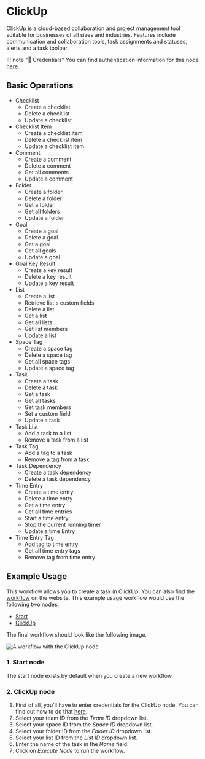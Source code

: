# ClickUp

[ClickUp](https://clickup.com/) is a cloud-based collaboration and project management tool suitable for businesses of all sizes and industries. Features include communication and collaboration tools, task assignments and statuses, alerts and a task toolbar.

!!! note "🔑 Credentials"
    You can find authentication information for this node [here](/workflow/integrations/credentials/clickUp/).


## Basic Operations

* Checklist
    * Create a checklist
    * Delete a checklist
    * Update a checklist
* Checklist Item
    * Create a checklist item
    * Delete a checklist item
    * Update a checklist item
* Comment
    * Create a comment
    * Delete a comment
    * Get all comments
    * Update a comment
* Folder
    * Create a folder
    * Delete a folder
    * Get a folder
    * Get all folders
    * Update a folder
* Goal
    * Create a goal
    * Delete a goal
    * Get a goal
    * Get all goals
    * Update a goal
* Goal Key Result
    * Create a key result
    * Delete a key result
    * Update a key result
* List
    * Create a list
    * Retrieve list's custom fields
    * Delete a list
    * Get a list
    * Get all lists
    * Get list members
    * Update a list
* Space Tag
    * Create a space tag
    * Delete a space tag
    * Get all space tags
    * Update a space tag
* Task
    * Create a task
    * Delete a task
    * Get a task
    * Get all tasks
    * Get task members
    * Set a custom field
    * Update a task
* Task List
    * Add a task to a list
    * Remove a task from a list
* Task Tag
    * Add a tag to a task
    * Remove a tag from a task
* Task Dependency
    * Create a task dependency
    * Delete a task dependency
* Time Entry
    * Create a time entry
    * Delete a time entry
    * Get a time entry
    * Get all time entries
    * Start a time entry
    * Stop the current running timer
    * Update a time Entry
* Time Entry Tag
    * Add tag to time entry
    * Get all time entry tags
    * Remove tag from time entry

## Example Usage

This workflow allows you to create a task in ClickUp. You can also find the [workflow](https://n8n.io/workflows/485) on the website. This example usage workflow would use the following two nodes.
- [Start](/workflow/integrations/core-nodes/workflow-nodes-base.start/)
- [ClickUp]()

The final workflow should look like the following image.

![A workflow with the ClickUp node](/_images/integrations/nodes/clickup/workflow.png)

### 1. Start node

The start node exists by default when you create a new workflow.

### 2. ClickUp node

1. First of all, you'll have to enter credentials for the ClickUp node. You can find out how to do that [here](/workflow/integrations/credentials/clickUp/).
2. Select your team ID from the *Team ID* dropdown list.
3. Select your space ID from the *Space ID* dropdown list.
4. Select your folder ID from the *Folder ID* dropdown list.
5. Select your list ID from the *List ID* dropdown list.
6. Enter the name of the task in the *Name* field.
7. Click on *Execute Node* to run the workflow.




